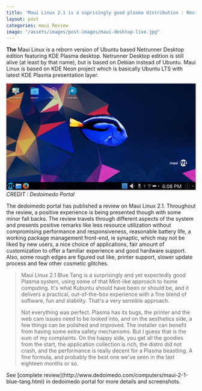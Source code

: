 ```yaml
---
title: 'Maui Linux 2.1 is a suprisingly good plasma distribution : Review'
layout: post
categories: maui Review
image: "/assets/images/post-images/maui-desktop-live.jpg"
---
```


**The** Maui Linux is a reborn version of Ubuntu based Netrunner Desktop edition featuring KDE Plasma desktop. Netrunner Desktop edition is still alive (at least by that name), but is based on Debian instead of Ubuntu. Maui Linux is based on KDE Neon project which is basically Ubuntu LTS with latest KDE Plasma presentation layer.


![Preview of Maui Linux Desktop](/assets/images/post-images/maui-desktop-live.jpg)
*CREDIT : Dedoimedo Portal*

The dedoimedo portal has published a review on Maui Linux 2.1. Throughout the review, a positive experience is being presented though with some minor fall backs. The review travels through different aspects of the system and presents positive remarks like less resource utilization without compromising performance and responsiveness, reasonable battery life, a working package management front-end, ie synaptic, which may not be liked by new users, a nice choice of applications, fair amount of customization to offer a familiar experience and good hardware support. Also, some rough edges are figured out like, printer support, slower update process and few other cosmetic glitches.

<blockquote>
Maui Linux 2.1 Blue Tang is a surprisingly and yet expectedly good Plasma system, using some of that Mint-like approach to home computing. It's what Kubuntu should have been or should be, and it delivers a practical, out-of-the-box experience with a fine blend of software, fun and stability. That's a very sensible approach.

Not everything was perfect. Plasma has its bugs, the printer and the web cam issues need to be looked into, and on the aesthetics side, a few things can be polished and improved. The installer can benefit from having some extra safety mechanisms. But I guess that is the sum of my complaints. On the happy side, you get all the goodies from the start, the application collection is rich, the distro did not crash, and the performance is really decent for a Plasma beastling. A fine formula, and probably the best one we've seen in the last eighteen months or so.
</blockquote>
See [complete review](http://www.dedoimedo.com/computers/maui-2-1-blue-tang.html) in dedoimedo portal for more details and screenshots. 